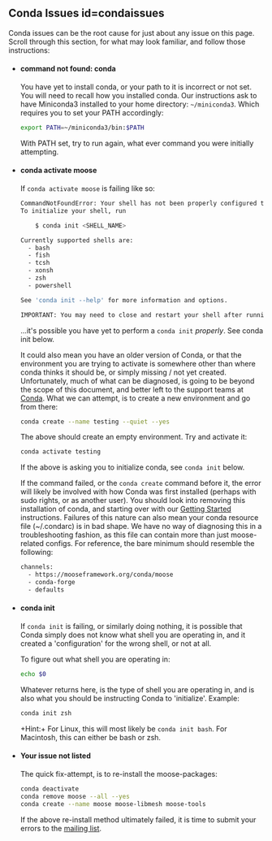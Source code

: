 ## Conda Issues id=condaissues

Conda issues can be the root cause for just about any issue on this page. Scroll through this section, for what may look familiar, and follow those instructions:

- #### command not found: conda

  You have yet to install conda, or your path to it is incorrect or not set. You will need to recall how you installed conda. Our instructions ask to have Miniconda3 installed to your home directory: `~/miniconda3`. Which requires you to set your PATH accordingly:

  ```bash
  export PATH=~/miniconda3/bin:$PATH
  ```

  With PATH set, try to run again, what ever command you were initially attempting.

- #### conda activate moose

  If `conda activate moose` is failing like so:

  ```bash
  CommandNotFoundError: Your shell has not been properly configured to use 'conda activate'.
  To initialize your shell, run

      $ conda init <SHELL_NAME>

  Currently supported shells are:
    - bash
    - fish
    - tcsh
    - xonsh
    - zsh
    - powershell

  See 'conda init --help' for more information and options.

  IMPORTANT: You may need to close and restart your shell after running 'conda init'.
  ```

  ...it's possible you have yet to perform a `conda init` *properly*. See conda init below.

  It could also mean you have an older version of Conda, or that the environment you are trying to activate is somewhere other than where conda thinks it should be, or simply missing / not yet created. Unfortunately, much of what can be diagnosed, is going to be beyond the scope of this document, and better left to the support teams at [Conda](https://docs.conda.io/en/latest/help-support.html). What we can attempt, is to create a new environment and go from there:

  ```bash
  conda create --name testing --quiet --yes
  ```

  The above should create an empty environment. Try and activate it:

  ```bash
  conda activate testing
  ```

  If the above is asking you to initialize conda, see `conda init` below.

  If the command failed, or the `conda create` command before it, the error will likely be involved with how Conda was first installed (perhaps with sudo rights, or as another user). You should look into removing this installation of conda, and starting over with our [Getting Started](getting_started/installation/conda.md) instructions. Failures of this nature can also mean your conda resource file (~/.condarc) is in bad shape. We have no way of diagnosing this in a troubleshooting fashion, as this file can contain more than just moose-related configs. For reference, the bare minimum should resemble the following:

  ```bash
  channels:
    - https://mooseframework.org/conda/moose
    - conda-forge
    - defaults
  ```

- #### conda init

  If `conda init` is failing, or similarly doing nothing, it is possible that Conda simply does not know what shell you are operating in, and it created a 'configuration' for the wrong shell, or not at all.

  To figure out what shell you are operating in:

  ```bash
  echo $0
  ```

  Whatever returns here, is the type of shell you are operating in, and is also what you should be instructing Conda to 'initialize'. Example:

  ```bash
  conda init zsh
  ```

  +Hint:+ For Linux, this will most likely be `conda init bash`. For Macintosh, this can either be bash or zsh.

- #### Your issue not listed

  The quick fix-attempt, is to re-install the moose-packages:

  ```bash
  conda deactivate
  conda remove moose --all --yes
  conda create --name moose moose-libmesh moose-tools
  ```

  If the above re-install method ultimately failed, it is time to submit your errors to the [mailing list](faq/mailing_list.md).
